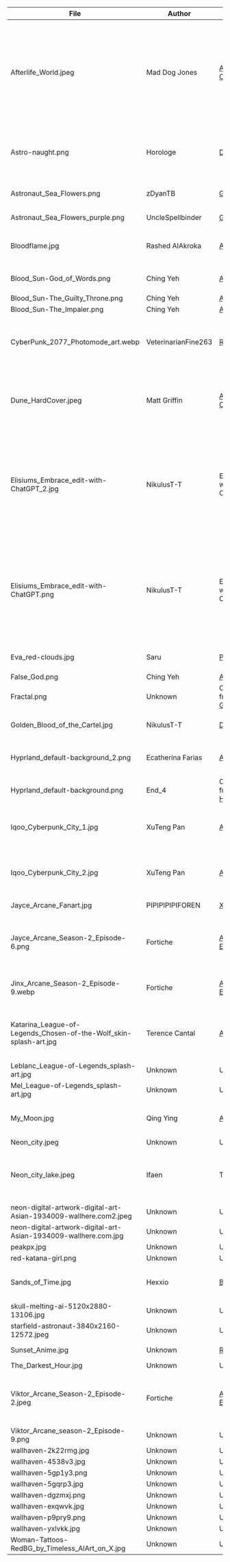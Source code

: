 | File | Author | Source | Description |
|------|--------|--------|-------------|
| Afterlife_World.jpeg | Mad Dog Jones | [Alpha Coders](https://wall.alphacoders.com/big.php?i=1174323) | Cyberpunk girl with a motorcycle helmet with a multitude of colors. From an exhibition in Diesel Art Gallery in Tokyo, entitled AFTERL-IFE WORLD. |
| Astro-naught.png | Horologe | [DeviantArt](https://www.deviantart.com/horologe/art/Astro-naught-676227073) | An astronaut looking at their blurry hand. Image in repo is edited, not sure where from. |
| Astronaut_Sea_Flowers.png | zDyanTB | [GitHub](https://github.com/zDyanTB/aesthetic-wallpapers/blob/master/landscapes/8.png) | Found on Github, not sure the real author |
| Astronaut_Sea_Flowers_purple.png | UncleSpellbinder | [GitHub](https://github.com/UncleSpellbinder/EndeavourOS-HD-Wallpaper/blob/main/EOS_Astronaut_zDyan%5BT%5D%20_Logo1__3840x2160.png) | Edited by UncleSpellbinder |
| Bloodflame.jpg | Rashed AlAkroka | [Artstation](https://www.artstation.com/artwork/lRQnqk) | Woman using a force field to protect from attacks |
| Blood_Sun-God_of_Words.png | Ching Yeh | [Artstation](https://www.artstation.com/artwork/v1w2gO) | A character holding a floating cranium |
| Blood_Sun-The_Guilty_Throne.png | Ching Yeh | [Artstation](https://www.artstation.com/artwork/XBgryD) | TODO |
| Blood_Sun-The_Impaler.png | Ching Yeh | [Artstation](https://www.artstation.com/artwork/A9Xege) | TODO |
| CyberPunk_2077_Photomode_art.webp | VeterinarianFine263 | [Reddit](https://www.reddit.com/r/cyberpunkgame/comments/1jgoyvy/i_am_obsessed_with_the_photomode_in_this_game_i/?show=original) | Night City. User of reddit that used the photomode in Cyberpunk 2077 |
| Dune_HardCover.jpeg | Matt Griffin | [Alpha Coders](https://wall.alphacoders.com/big.php?i=1357302) | Art work for Dune by Frank Herbert, published by Ace Roc Books. Original work: [Artstation](https://www.artstation.com/artwork/3ox2zE) |
| Elisiums_Embrace_edit-with-ChatGPT_2.jpg | NikulusT-T | Edited with ChatGPT | Described as This oil painting captures a moment suspended in time, where ethereal white and passionate red hues dance together. Original work: [DeviantArt](https://www.deviantart.com/nikulust-t/art/Elysium-s-Embrace-1165320200) |
| Elisiums_Embrace_edit-with-ChatGPT.png | NikulusT-T | Edited with ChatGPT | Described as This oil painting captures a moment suspended in time, where ethereal white and passionate red hues dance together. Original work: [DeviantArt](https://www.deviantart.com/nikulust-t/art/Elysium-s-Embrace-1165320200) |
| Eva_red-clouds.jpg | Saru | [Pixiv](https://www.pixiv.net/en/artworks/64266437) | Sketch practice of Eva from Evangelion |
| False_God.png | Ching Yeh | [Artstation](https://www.artstation.com/artwork/BQrO9) | TODO |
| Fractal.png | Unknown | Obtained from [GitHub](https://github.com/D3Ext/aesthetic-wallpapers/blob/main/pages/Page3.md) | Black background with fractal patterns |
| Golden_Blood_of_the_Cartel.jpg | NikulusT-T | [DeviantArt](https://www.deviantart.com/nikulust-t/art/Golden-Blood-of-the-Cartel-1143288107) | A Death-like figure looking at the spectator |
| Hyprland_default-background_2.png | Ecatherina Farias | [Artstation](https://kathcfarias.artstation.com/projects/PXR59n) | Hyprland default wallpaper with official mascot and logo |
| Hyprland_default-background.png | End_4 | Obtained from [Hyprland](https://hyprland.org/news/contestWinners) | Hyprland default wallpaper with logo |
| Iqoo_Cyberpunk_City_1.jpg | XuTeng Pan | [Artstation](https://www.artstation.com/artwork/GX6Rvd) | Iqoo style frame and scene design, modeling using moi3d and c4d |
| Iqoo_Cyberpunk_City_2.jpg | XuTeng Pan | [Artstation](https://www.artstation.com/artwork/GX6Rvd) | Iqoo style frame and scene design, modeling using moi3d and c4d |
| Jayce_Arcane_Fanart.jpg | PIPIPIPIPIFOREN | [X](https://x.com/PIPIPIPIPIFOREN/status/1857087463388242429/photo/1) | Fanart of Jayce in Arcane |
| Jayce_Arcane_Season-2_Episode-6.png | Fortiche | [Arcane S2 E6](https://www.imdb.com/title/tt15496430) | Screenshot of Jayce of the Alternate Universe in Arcane Season 2 Episode 6 |
| Jinx_Arcane_Season-2_Episode-9.webp | Fortiche | [Arcane S2 E9](https://www.imdb.com/title/tt15496440) | Screenshot of Jinx in Arcane Season 2 Episode 9 |
| Katarina_League-of-Legends_Chosen-of-the-Wolf_skin-splash-art.jpg | Terence Cantal | [Artstation](https://www.artstation.com/artwork/YG81Qb) | SplashArt of the skin Chosen of the Wolf for Katarina in League of Legends |
| Leblanc_League-of-Legends_splash-art.jpg | Unknown | Unknown | TODO |
| Mel_League-of-Legends_splash-art.jpg | Unknown | Unknown | TODO |
| My_Moon.jpg | Qing Ying | [Artstation](https://www.artstation.com/artwork/W2GZPX) | Girl & cat looking at a gigant creature from afar |
| Neon_city.jpeg | Unknown | Unknown | TODO |
| Neon_city_lake.jpeg | Ifaen | This repo | A city at night with neon lights and a lake in the middle. From a prompt of ChatGPT. |
| neon-digital-artwork-digital-art-Asian-1934009-wallhere.com2.jpeg | Unknown | Unknown | TODO |
| neon-digital-artwork-digital-art-Asian-1934009-wallhere.com.jpg | Unknown | Unknown | TODO |
| peakpx.jpg | Unknown | Unknown | TODO |
| red-katana-girl.png | Unknown | Unknown | TODO |
| Sands_of_Time.jpg | Hexxio | [Behance](https://www.behance.net/gallery/53443145/Sands-Of-Time) | Hand reaching for the sky, while falling itself like sand |
| skull-melting-ai-5120x2880-13106.jpg | Unknown | Unknown | TODO |
| starfield-astronaut-3840x2160-12572.jpeg | Unknown | Unknown | TODO |
| Sunset_Anime.jpg | Unknown | [Reddit](https://www.reddit.com/r/wallpapers/comments/93cubc/anime_sunset_2123_x_1195/?show=original) | Sunset in an anime artstyle |
| The_Darkest_Hour.jpg | Unknown | Unknown | TODO |
| Viktor_Arcane_Season-2_Episode-2.jpeg | Fortiche | [Arcane S2 E2](https://www.imdb.com/title/tt34383692/) | Viktor looking at the camera with resolution. Screenshot from Arcane Season 2 Episode 2 |
| Viktor_Arcane_season-2_Episode-9.png | Unknown | Unknown | TODO |
| wallhaven-2k22rmg.jpg | Unknown | Unknown | TODO |
| wallhaven-4538v3.jpg | Unknown | Unknown | TODO |
| wallhaven-5gp1y3.png | Unknown | Unknown | TODO |
| wallhaven-5gqrp3.jpg | Unknown | Unknown | TODO |
| wallhaven-dgzmxj.png | Unknown | Unknown | TODO |
| wallhaven-exqwvk.jpg | Unknown | Unknown | TODO |
| wallhaven-p9pry9.png | Unknown | Unknown | TODO |
| wallhaven-yxlvkk.jpg | Unknown | Unknown | TODO |
| Woman-Tattoos-RedBG_by_Timeless_AIArt_on_X.jpg | Unknown | Unknown | TODO |
